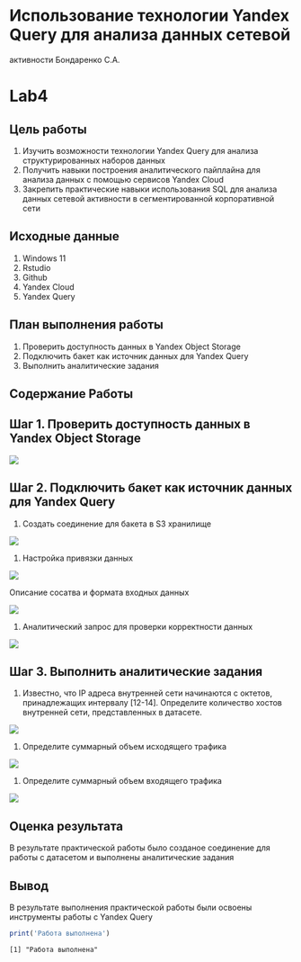 # Использование технологии Yandex Query для анализа данных сетевой
активности Бондаренко С.А.


# Lab4

## Цель работы

1.  Изучить возможности технологии Yandex Query для анализа
    структурированных наборов данных
2.  Получить навыки построения аналитического пайплайна для анализа
    данных с помощью сервисов Yandex Cloud
3.  Закрепить практические навыки использования SQL для анализа данных
    сетевой активности в сегментированной корпоративной сети

## Исходные данные

1.  Windows 11
2.  Rstudio
3.  Github
4.  Yandex Cloud
5.  Yandex Query

## План выполнения работы

1.  Проверить доступность данных в Yandex Object Storage
2.  Подключить бакет как источник данных для Yandex Query
3.  Выполнить аналитические задания

## Содержание Работы

## Шаг 1. Проверить доступность данных в Yandex Object Storage

![](https://github.com/bondarenkosa11/Bondarenko_R/blob/main/Lab_4/img%20lab4/проверка%20доступности%20данных.png)

## Шаг 2. Подключить бакет как источник данных для Yandex Query

1.  Создать соединение для бакета в S3 хранилище

![](https://github.com/bondarenkosa11/Bondarenko_R/blob/main/Lab_4/img%20lab4/создание%20соединения.png)

1.  Настройка привязки данных

![](https://github.com/bondarenkosa11/Bondarenko_R/blob/main/Lab_4/img%20lab4/привязка%20к%20данным.png)

Описание сосатва и формата входных данных

![](https://github.com/bondarenkosa11/Bondarenko_R/blob/main/Lab_4/img%20lab4/описание%20состава%20и%20формата%20входных%20данных.png)

1.  Аналитический запрос для проверки корректности данных

![](https://github.com/bondarenkosa11/Bondarenko_R/blob/main/Lab_4/img%20lab4/аналитический%20запрос(проверка%20подключения).png)

## Шаг 3. Выполнить аналитические задания

1.  Известно, что IP адреса внутренней сети начинаются с октетов,
    принадлежащих интервалу \[12-14\]. Определите количество хостов
    внутренней сети, представленных в датасете.

![](https://github.com/bondarenkosa11/Bondarenko_R/blob/main/Lab_4/img%20lab4/кол-во%20хостов%20(12-14).png)

1.  Определите суммарный объем исходящего трафика

![](https://github.com/bondarenkosa11/Bondarenko_R/blob/main/Lab_4/img%20lab4/суммарный%20объем%20входящего%20трафика.png)

1.  Определите суммарный объем входящего трафика

![](https://github.com/bondarenkosa11/Bondarenko_R/blob/main/Lab_4/img%20lab4/суммарный%20объем%20исходящего%20трафика.png)

## Оценка результата

В результате практической работы было созданое соединение для работы с
датасетом и выполнены аналитические задания

## Вывод

В результате выполнения практической работы были освоены инструменты
работы с Yandex Query

``` r
print('Работа выполнена')
```

    [1] "Работа выполнена"
